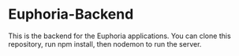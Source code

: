 # Euphoria-Backend
This is the backend for the Euphoria applications. You can clone this repository, run npm install, then nodemon to run the server.

